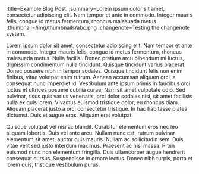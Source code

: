 ;title=Example Blog Post.
;summary=Lorem ipsum dolor sit amet, consectetur adipiscing elit. Nam tempor et ante in commodo. Integer mauris felis, congue id metus fermentum, rhoncus malesuada metus.
;thumbnail=/img/thumbnails/abc.png
;changenote=Testing the changenote system.

Lorem ipsum dolor sit amet, consectetur adipiscing elit. Nam tempor et ante in commodo. Integer mauris felis, congue id metus fermentum, rhoncus malesuada metus. Nulla facilisi. Donec pretium arcu bibendum mi luctus, dignissim condimentum nulla tincidunt. Quisque tincidunt varius placerat. Donec posuere nibh in tempor sodales. Quisque tincidunt felis non enim finibus, vitae volutpat enim rutrum. Aenean accumsan aliquam orci, a consequat nunc imperdiet id. Vestibulum ante ipsum primis in faucibus orci luctus et ultrices posuere cubilia curae; Nam sit amet vulputate odio. Sed pulvinar, risus quis varius venenatis, orci dolor sodales nisi, sit amet facilisis nulla ex quis lorem. Vivamus euismod tristique dolor, eu rhoncus diam. Aliquam placerat justo a orci consectetur tristique. In hac habitasse platea dictumst. Duis et augue eros. Aliquam erat volutpat.

Quisque volutpat vel nisi ac blandit. Curabitur elementum eros nec leo aliquam lobortis. Duis vel ante arcu. Nullam nunc est, rutrum pulvinar elementum sit amet, auctor quis mauris. Nullam ac sollicitudin sem. Duis vitae velit sed justo interdum maximus. Praesent ac nisi massa. Proin euismod nunc non elementum fringilla. Duis ullamcorper augue hendrerit consequat cursus. Suspendisse in ornare lectus. Donec nibh turpis, porta et lorem quis, tristique vestibulum purus.
